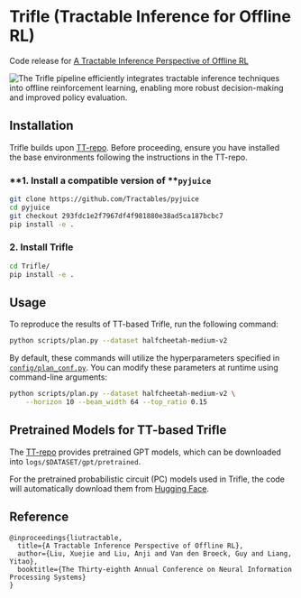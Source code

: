 # Trifle (Tractable Inference for Offline RL)

Code release for [A Tractable Inference Perspective of Offline RL](https://openreview.net/pdf?id=UZIHW8eFRp)

![The Trifle pipeline efficiently integrates tractable inference techniques into offline reinforcement learning, enabling more robust decision-making and improved policy evaluation.](utils/trifle_pipeline.jpg.png)


## Installation

Trifle builds upon [TT-repo](https://github.com/jannerm/trajectory-transformer.git). Before proceeding, ensure you have installed the base environments following the instructions in the TT-repo.

### \*\*1. Install a compatible version of \*\***`pyjuice`**

```bash
git clone https://github.com/Tractables/pyjuice
cd pyjuice
git checkout 293fdc1e2f7967df4f981880e38ad5ca187bcbc7
pip install -e .
```

### **2. Install Trifle**

```bash
cd Trifle/
pip install -e .
```

## Usage

To reproduce the results of TT-based Trifle, run the following command:

```bash
python scripts/plan.py --dataset halfcheetah-medium-v2
```

By default, these commands will utilize the hyperparameters specified in [`config/plan_conf.py`](config/plan_conf.py). You can modify these parameters at runtime using command-line arguments:

```bash
python scripts/plan.py --dataset halfcheetah-medium-v2 \
    --horizon 10 --beam_width 64 --top_ratio 0.15
```

## Pretrained Models for TT-based Trifle

The [TT-repo](https://github.com/jannerm/trajectory-transformer.git) provides pretrained GPT models, which can be downloaded into `logs/$DATASET/gpt/pretrained`.

For the pretrained probabilistic circuit (PC) models used in Trifle, the code will automatically download them from [Hugging Face](https://huggingface.co/liebenxj/pretrained_pc).

## Reference

```
@inproceedings{liutractable,
  title={A Tractable Inference Perspective of Offline RL},
  author={Liu, Xuejie and Liu, Anji and Van den Broeck, Guy and Liang, Yitao},
  booktitle={The Thirty-eighth Annual Conference on Neural Information Processing Systems}
}
```
